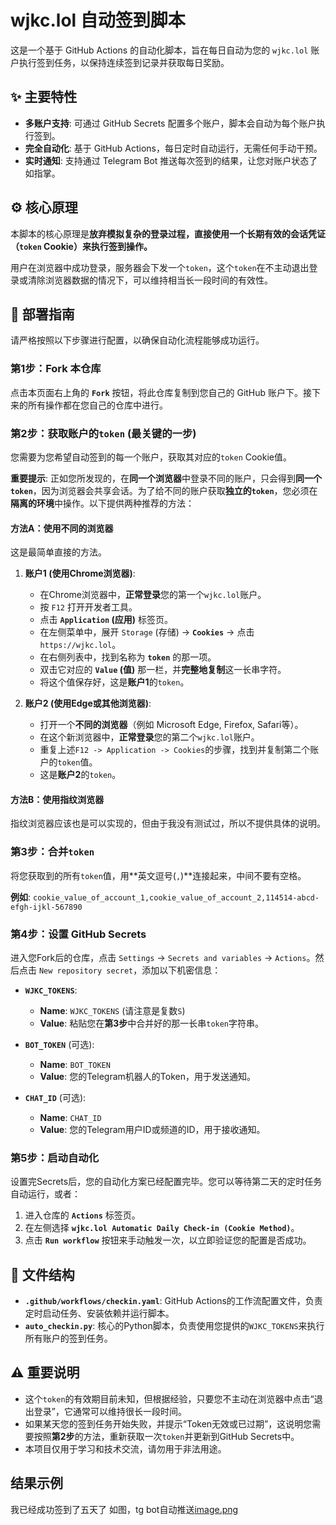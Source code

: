 # wjkc.lol 自动签到脚本

这是一个基于 GitHub Actions 的自动化脚本，旨在每日自动为您的 `wjkc.lol` 账户执行签到任务，以保持连续签到记录并获取每日奖励。

## ✨ 主要特性

- **多账户支持**: 可通过 GitHub Secrets 配置多个账户，脚本会自动为每个账户执行签到。
- **完全自动化**: 基于 GitHub Actions，每日定时自动运行，无需任何手动干预。
- **实时通知**: 支持通过 Telegram Bot 推送每次签到的结果，让您对账户状态了如指掌。


## ⚙️ 核心原理

本脚本的核心原理是**放弃模拟复杂的登录过程，直接使用一个长期有效的会话凭证（`token` Cookie）来执行签到操作。**

用户在浏览器中成功登录，服务器会下发一个`token`，这个`token`在不主动退出登录或清除浏览器数据的情况下，可以维持相当长一段时间的有效性。

## 🚀 部署指南

请严格按照以下步骤进行配置，以确保自动化流程能够成功运行。

### 第1步：Fork 本仓库

点击本页面右上角的 **`Fork`** 按钮，将此仓库复制到您自己的 GitHub 账户下。接下来的所有操作都在您自己的仓库中进行。

### 第2步：获取账户的`token` (最关键的一步)

您需要为您希望自动签到的每一个账户，获取其对应的`token` Cookie值。

**重要提示**: 正如您所发现的，在**同一个浏览器**中登录不同的账户，只会得到**同一个`token`**，因为浏览器会共享会话。为了给不同的账户获取**独立的`token`**，您必须在**隔离的环境**中操作。以下提供两种推荐的方法：

#### 方法A：使用不同的浏览器

这是最简单直接的方法。

1.  **账户1 (使用Chrome浏览器)**:
    *   在Chrome浏览器中，**正常登录**您的第一个`wjkc.lol`账户。
    *   按 `F12` 打开开发者工具。
    *   点击 **`Application` (应用)** 标签页。
    *   在左侧菜单中，展开 `Storage` (存储) -> **`Cookies`** -> 点击 `https://wjkc.lol`。
    *   在右侧列表中，找到名称为 **`token`** 的那一项。
    *   双击它对应的 **`Value` (值)** 那一栏，并**完整地复制**这一长串字符。
    *   将这个值保存好，这是**账户1**的`token`。

2.  **账户2 (使用Edge或其他浏览器)**:
    *   打开一个**不同的浏览器**（例如 Microsoft Edge, Firefox, Safari等）。
    *   在这个新浏览器中，**正常登录**您的第二个`wjkc.lol`账户。
    *   重复上述`F12 -> Application -> Cookies`的步骤，找到并复制第二个账户的`token`值。
    *   这是**账户2**的`token`。

#### 方法B：使用指纹浏览器
指纹浏览器应该也是可以实现的，但由于我没有测试过，所以不提供具体的说明。

### 第3步：合并`token`

将您获取到的所有`token`值，用**英文逗号(`,`)**连接起来，中间不要有空格。

**例如**: `cookie_value_of_account_1,cookie_value_of_account_2,114514-abcd-efgh-ijkl-567890`

### 第4步：设置 GitHub Secrets

进入您Fork后的仓库，点击 `Settings` -> `Secrets and variables` -> `Actions`。然后点击 `New repository secret`，添加以下机密信息：

-   **`WJKC_TOKENS`**:
    -   **Name**: `WJKC_TOKENS` (请注意是复数`S`)
    -   **Value**: 粘贴您在**第3步**中合并好的那一长串`token`字符串。

-   **`BOT_TOKEN`** (可选):
    -   **Name**: `BOT_TOKEN`
    -   **Value**: 您的Telegram机器人的Token，用于发送通知。

-   **`CHAT_ID`** (可选):
    -   **Name**: `CHAT_ID`
    -   **Value**: 您的Telegram用户ID或频道的ID，用于接收通知。

### 第5步：启动自动化

设置完Secrets后，您的自动化方案已经配置完毕。您可以等待第二天的定时任务自动运行，或者：

1.  进入仓库的 **`Actions`** 标签页。
2.  在左侧选择 **`wjkc.lol Automatic Daily Check-in (Cookie Method)`**。
3.  点击 **`Run workflow`** 按钮来手动触发一次，以立即验证您的配置是否成功。

## 📝 文件结构

-   **`.github/workflows/checkin.yaml`**: GitHub Actions的工作流配置文件，负责定时启动任务、安装依赖并运行脚本。
-   **`auto_checkin.py`**: 核心的Python脚本，负责使用您提供的`WJKC_TOKENS`来执行所有账户的签到任务。

## ⚠️ 重要说明

-   这个`token`的有效期目前未知，但根据经验，只要您不主动在浏览器中点击“退出登录”，它通常可以维持很长一段时间。
-   如果某天您的签到任务开始失败，并提示“Token无效或已过期”，这说明您需要按照**第2步**的方法，重新获取一次`token`并更新到GitHub Secrets中。
-   本项目仅用于学习和技术交流，请勿用于非法用途。

## 结果示例
我已经成功签到了五天了
如图，tg bot自动推送[image.png](/屏幕截图%202025-06-17%20145816.png)